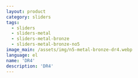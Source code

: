 ```yaml
---
layout: product
category: sliders
tags:
  - sliders
  - sliders-metal
  - sliders-metal-bronze
  - sliders-metal-bronze-no5
image_main: /assets/img/n5-metal-bronze-dr4.webp
language: el
name: 'DR4'
description: 'DR4'
---
```

